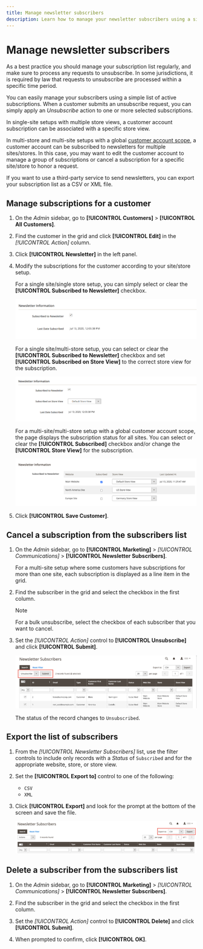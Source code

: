 ```yaml
---
title: Manage newsletter subscribers
description: Learn how to manage your newsletter subscribers using a simple list of active subscriptions.
---
```

# Manage newsletter subscribers

As a best practice you should manage your subscription list regularly, and make sure to process any requests to unsubscribe. In some jurisdictions, it is required by law that requests to unsubscribe are processed within a specific time period.

You can easily manage your subscribers using a simple list of active subscriptions. When a customer submits an unsubscribe request, you can simply apply an _Unsubscribe_ action to one or more selected subscriptions.

In single-site setups with multiple store views, a customer account subscription can be associated with a specific store view.

In multi-store and multi-site setups with a global [customer account scope](https://docs.magento.com/user-guide/customers/account-scope.html), a customer account can be subscribed to newsletters for multiple sites/stores. In this case, you may want to edit the customer account to manage a group of subscriptions or cancel a subscription for a specific site/store to honor a request.

If you want to use a third-party service to send newsletters, you can export your subscription list as a CSV or XML file.

## Manage subscriptions for a customer

1. On the _Admin_ sidebar, go to **[!UICONTROL Customers]** > **[!UICONTROL All Customers]**.

1. Find the customer in the grid and click **[!UICONTROL Edit]** in the _[!UICONTROL Action]_ column.

1. Click **[!UICONTROL Newsletter]** in the left panel.

1. Modify the subscriptions for the customer according to your site/store setup.

   For a single site/single store setup, you can simply select or clear the **[!UICONTROL Subscribed to Newsletter]** checkbox.

   ![Single store customer newsletter subscription checkbox](./assets/newsletter-customer-single-store.png)<!-- zoom -->

   For a single site/multi-store setup, you can select or clear the **[!UICONTROL Subscribed to Newsletter]** checkbox and set **[!UICONTROL Subscribed on Store View]** to the correct store view for the subscription.

   ![Multi-store customer newsletter subscription checkbox and store view selector](./assets/newsletter-customer-multi-store.png)<!-- zoom -->

   For a multi-site/multi-store setup with a global customer account scope, the page displays the subscription status for all sites. You can select or clear the **[!UICONTROL Subscribed]** checkbox and/or change the **[!UICONTROL Store View]** for the subscription.

   ![Multi-site customer newsletter subscription checkboxes and store view selectors](./assets/newsletter-customer-multi-site.png)<!-- zoom -->

1. Click **[!UICONTROL Save Customer]**.

## Cancel a subscription from the subscribers list

1. On the _Admin_ sidebar, go to **[!UICONTROL Marketing]** > _[!UICONTROL Communications]_ > **[!UICONTROL Newsletter Subscribers]**.

   For a multi-site setup where some customers have subscriptions for more than one site, each subscription is displayed as a line item in the grid.

1. Find the subscriber in the grid and select the checkbox in the first column.

   >[!NOTE]
   >
   >For a bulk unsubscribe, select the checkbox of each subscriber that you want to cancel.

1. Set the _[!UICONTROL Action]_ control to **[!UICONTROL Unsubscribe]** and click **[!UICONTROL Submit]**.

   ![Unsubscribe newsletter](./assets/newsletter-unsubscribe.png)<!-- zoom -->

   The status of the record changes to `Unsubscribed`.

## Export the list of subscribers

1. From the _[!UICONTROL Newsletter Subscribers]_ list, use the filter controls to include only records with a _Status_ of `Subscribed` and for the appropriate website, store, or store view.

1. Set the **[!UICONTROL Export to]** control to one of the following:

   - `CSV`
   - `XML`

1. Click **[!UICONTROL Export]** and look for the prompt at the bottom of the screen and save the file.

   ![Export newsletter subscribers](./assets/newsletter-subscribers-export.png)<!-- zoom -->

## Delete a subscriber from the subscribers list

1. On the _Admin_ sidebar, go to **[!UICONTROL Marketing]** > _[!UICONTROL Communications]_ > **[!UICONTROL Newsletter Subscribers]**.

1. Find the subscriber in the grid and select the checkbox in the first column.

1. Set the _[!UICONTROL Action]_ control to **[!UICONTROL Delete]** and click **[!UICONTROL Submit]**.

1. When prompted to confirm, click **[!UICONTROL OK]**.
